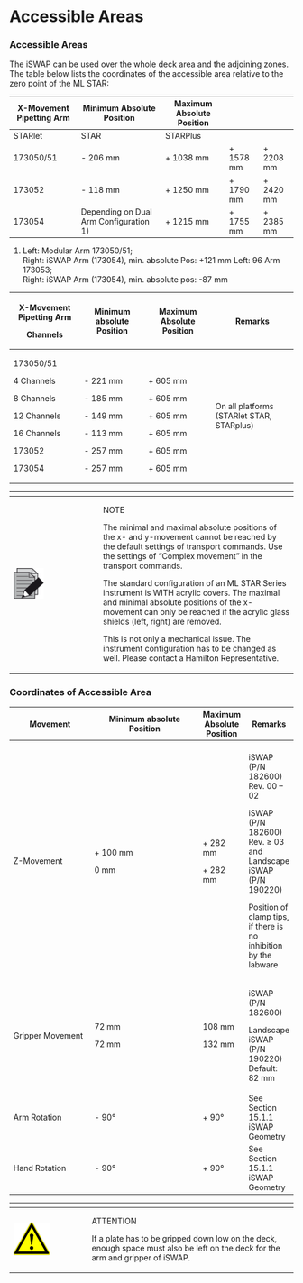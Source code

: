 # Accessible Areas

### Accessible Areas

The iSWAP can be used over the whole deck area and the adjoining zones. The table below lists the coordinates of the accessible area relative to the zero point of the ML STAR:

| X-Movement Pipetting Arm | Minimum Absolute Position              | Maximum Absolute Position |           |           |
| ------------------------ | -------------------------------------- | ------------------------- | --------- | --------- |
| STARlet                  | STAR                                   | STARPlus                  |           |           |
| 173050/51                | - 206 mm                               | + 1038 mm                 | + 1578 mm | + 2208 mm |
| 173052                   | - 118 mm                               | + 1250 mm                 | + 1790 mm | + 2420 mm |
| 173054                   | Depending on Dual Arm Configuration 1) | + 1215 mm                 | + 1755 mm | + 2385 mm |

1. Left: Modular Arm 173050/51;\
   Right: iSWAP Arm (173054), min. absolute Pos: +121 mm Left: 96 Arm 173053;\
   Right: iSWAP Arm (173054), min. absolute pos: -87 mm

| <p>X-Movement Pipetting Arm</p><p>Channels</p>                                                                   | Minimum absolute Position                                                                             | Maximum Absolute Position                                                                             | Remarks                                   |
| ---------------------------------------------------------------------------------------------------------------- | ----------------------------------------------------------------------------------------------------- | ----------------------------------------------------------------------------------------------------- | ----------------------------------------- |
| <p>173050/51</p><p>4 Channels</p><p>8 Channels</p><p>12 Channels</p><p>16 Channels</p><p>173052</p><p>173054</p> | <p><br></p><p>- 221 mm</p><p>- 185 mm</p><p>- 149 mm</p><p>- 113 mm</p><p>- 257 mm</p><p>- 257 mm</p> | <p><br></p><p>+ 605 mm</p><p>+ 605 mm</p><p>+ 605 mm</p><p>+ 605 mm</p><p>+ 605 mm</p><p>+ 605 mm</p> | On all platforms (STARlet STAR, STARplus) |





<table data-header-hidden><thead><tr><th width="145"></th><th></th></tr></thead><tbody><tr><td><img src="../../../.gitbook/assets/image (10) (1) (1) (1) (1) (1) (1) (1).png" alt="" data-size="original"></td><td><p>NOTE</p><p>The minimal and maximal absolute positions of the x- and y-movement cannot be reached by the default settings of transport commands. Use the settings of “Complex movement” in the transport commands. </p><p></p><p>The standard configuration of an ML STAR Series instrument is WITH acrylic covers. The maximal and minimal absolute positions of the x-movement can only be reached if the acrylic glass shields (left, right) are removed. </p><p></p><p>This is not only a mechanical issue. The instrument configuration has to be changed as well. Please contact a Hamilton Representative.</p></td></tr></tbody></table>



### Coordinates of Accessible Area

<table><thead><tr><th width="134">Movement</th><th width="187">Minimum absolute Position</th><th>Maximum Absolute Position</th><th>Remarks</th></tr></thead><tbody><tr><td></td><td></td><td></td><td></td></tr><tr><td>Z-Movement</td><td><p>+ 100 mm</p><p>0 mm</p></td><td><p>+ 282 mm</p><p>+ 282 mm</p></td><td><p>iSWAP (P/N 182600) Rev. 00 – 02</p><p>iSWAP (P/N 182600) Rev. ≥ 03 and Landscape iSWAP (P/N 190220)</p><p>Position of clamp tips, if there is no inhibition by the labware</p></td></tr><tr><td>Gripper Movement</td><td><p>72 mm</p><p>72 mm</p></td><td><p>108 mm</p><p>132 mm</p></td><td><p>iSWAP (P/N 182600)</p><p>Landscape iSWAP (P/N 190220) Default: 82 mm</p></td></tr><tr><td>Arm Rotation</td><td>- 90°</td><td>+ 90°</td><td>See Section 15.1.1 iSWAP Geometry</td></tr><tr><td>Hand Rotation</td><td>- 90°</td><td>+ 90°</td><td>See Section 15.1.1 iSWAP Geometry</td></tr></tbody></table>



<table data-header-hidden><thead><tr><th width="125"></th><th></th></tr></thead><tbody><tr><td><img src="../../../.gitbook/assets/image (9) (1) (1) (1) (1) (1) (1) (1).png" alt="" data-size="original"></td><td><p>ATTENTION</p><p>If a plate has to be gripped down low on the deck, enough space must also be left on the deck for the arm and gripper of iSWAP.</p></td></tr></tbody></table>



###
